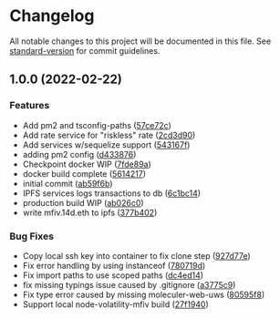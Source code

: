 # Changelog

All notable changes to this project will be documented in this file. See [standard-version](https://github.com/conventional-changelog/standard-version) for commit guidelines.

## 1.0.0 (2022-02-22)


### Features

* Add pm2 and tsconfig-paths ([57ce72c](https://github.com/VolatilityGroup/volatility-services/commits/57ce72c9381f0119da5c05afce92883a0102ce5a))
* Add rate service for "riskless" rate ([2cd3d90](https://github.com/VolatilityGroup/volatility-services/commits/2cd3d90454141e5a4baba43fa6dc8e30b8417341))
* Add services w/sequelize support ([543167f](https://github.com/VolatilityGroup/volatility-services/commits/543167fb5d13f85d2ab5fc71536e1ff20051f8f2))
* adding pm2 config ([d433876](https://github.com/VolatilityGroup/volatility-services/commits/d433876aac7f176b17b6d365bbdb5bee4b1fe0cb))
* Checkpoint docker WIP ([7fde89a](https://github.com/VolatilityGroup/volatility-services/commits/7fde89a98e8061364ce3cf4509b5576e3584323e))
* docker build complete ([5614217](https://github.com/VolatilityGroup/volatility-services/commits/56142175622d6ada4d5efd5809b3d5714c6f59b7))
* initial commit ([ab59f6b](https://github.com/VolatilityGroup/volatility-services/commits/ab59f6b8cd4ecdf0429eca2ec73fb83f95c83cd4))
* IPFS services logs transactions to db ([6c1bc14](https://github.com/VolatilityGroup/volatility-services/commits/6c1bc142cfa165d878504b858ef83353ba438dbd))
* production build WIP ([ab026c0](https://github.com/VolatilityGroup/volatility-services/commits/ab026c025a32414c1f14fa6b5fc872c2ce5186fd))
* write mfiv.14d.eth to ipfs ([377b402](https://github.com/VolatilityGroup/volatility-services/commits/377b402525ddc6b231169861e059a366957cafca))


### Bug Fixes

* Copy local ssh key into container to fix clone step ([927d77e](https://github.com/VolatilityGroup/volatility-services/commits/927d77ee3066c4c3924db404fc9b5dd1939f8a0c))
* Fix error handling by using instanceof ([780719d](https://github.com/VolatilityGroup/volatility-services/commits/780719d7416a5dfbd730e1602520bdc1d12e7586))
* Fix import paths to use scoped paths ([dc4ed14](https://github.com/VolatilityGroup/volatility-services/commits/dc4ed147e0c6ffbc9196471fca8897e97b21fab4))
* fix missing typings issue caused by .gitignore ([a3775c9](https://github.com/VolatilityGroup/volatility-services/commits/a3775c90b6240dc7c49a77539187f74f2630daa7))
* Fix type error caused by missing moleculer-web-uws ([80595f8](https://github.com/VolatilityGroup/volatility-services/commits/80595f883495f0ab45e1f7ec5a42a9c31a5ca12b))
* Support local node-volatility-mfiv build ([27f1940](https://github.com/VolatilityGroup/volatility-services/commits/27f194049a387ea8eb808ac69240facfe9af6bcd))
